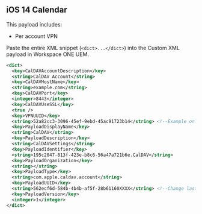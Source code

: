## iOS 14 Calendar ##

This payload includes:
* Per account VPN

Paste the entire XML snippet (`<dict>...</dict>`) into the Custom XML payload in Workspace ONE UEM.

```xml
<dict>
  <key>CalDAVAccountDescription</key>
  <string>CalDAV Account</string>
  <key>CalDAVHostName</key>
  <string>example.com</string>
  <key>CalDAVPort</key>
  <integer>8443</integer>
  <key>CalDAVUseSSL</key>
  <true />
  <key>VPNUUID</key>
  <string>52a82cc3-3096-45ef-9ebd-45ac91723b14</string> <!--Example only-->
  <key>PayloadDisplayName</key>
  <string>CalDAV</string>
  <key>PayloadDescription</key>
  <string>CalDAVSettings</string>
  <key>PayloadIdentifier</key>
  <string>195c2047-813f-423e-b8c6-56a47a721b6e.CalDAV</string>
  <key>PayloadOrganization</key>
  <string></string>
  <key>PayloadType</key>
  <string>com.apple.caldav.account</string>
  <key>PayloadUUID</key>
  <string>562ecf6d-584b-4b4b-af5f-28b61160XXXX</string> <!--Change last four values XXXX to random alphanumeric characters-->
  <key>PayloadVersion</key>
  <integer>1</integer>
</dict>
```
